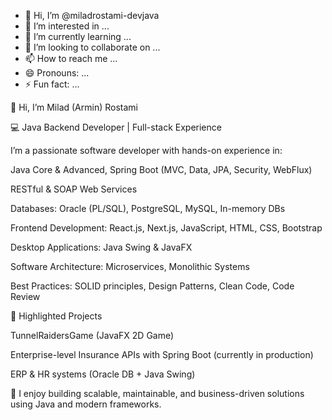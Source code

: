 - 👋 Hi, I’m @miladrostami-devjava
- 👀 I’m interested in ...
- 🌱 I’m currently learning ...
- 💞️ I’m looking to collaborate on ...
- 📫 How to reach me ...
- 😄 Pronouns: ...
- ⚡ Fun fact: ...

<!---
miladrostami-devjava/miladrostami-devjava is a ✨ special ✨ repository because its `README.md` (this file) appears on your GitHub profile.
You can click the Preview link to take a look at your changes.
--->


👋 Hi, I’m Milad (Armin) Rostami

💻 Java Backend Developer | Full-stack Experience

I’m a passionate software developer with hands-on experience in:

Java Core & Advanced, Spring Boot (MVC, Data, JPA, Security, WebFlux)

RESTful & SOAP Web Services

Databases: Oracle (PL/SQL), PostgreSQL, MySQL, In-memory DBs

Frontend Development: React.js, Next.js, JavaScript, HTML, CSS, Bootstrap

Desktop Applications: Java Swing & JavaFX

Software Architecture: Microservices, Monolithic Systems

Best Practices: SOLID principles, Design Patterns, Clean Code, Code Review


🚀 Highlighted Projects

TunnelRaidersGame (JavaFX 2D Game)

Enterprise-level Insurance APIs with Spring Boot (currently in production)

ERP & HR systems (Oracle DB + Java Swing)


📌 I enjoy building scalable, maintainable, and business-driven solutions using Java and modern frameworks.